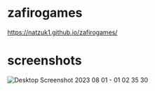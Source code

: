 # zafirogames
https://natzuk1.github.io/zafirogames/
# screenshots
![Desktop Screenshot 2023 08 01 - 01 02 35 30](https://github.com/NatzuK1/zafirogames/assets/135174414/1dc7f3bd-d923-4313-89b3-a86fac263be8)

